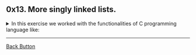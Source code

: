 ## 0x13. More singly linked lists.

<details>
<summary>In this exercise we worked with the functionalities of C programming language like: </summary>
<br>

- Lists
- Linked Lists
- Data Structures

</details>

---

[Back Button](https://github.com/FatChicken277/holbertonschool-low_level_programming)